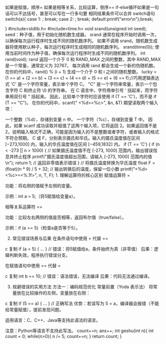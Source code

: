如果是赋值，顺序=
如果是相等关系，比较运算，倒序==
if-else循环如果是一句话可以不达括号，甚至可以写在一行多句要
相同结果条件可以合并
switch语句
switch(a){
    case 1:    ; break;
    case 2:    ; break;
    default:printf("error\n");break;

}
#include<stdlib.h>
#include<time.h>
void srand(unsigned int seed);
seed：种子值，用于初始化随机数生成器。
srand 通常在程序开始时调用一次，以确保每次运行程序时生成不同的随机数序列。
如果不调用 srand，随机数生成器将使用默认种子，每次运行程序时生成相同的随机数序列。
srand(time(0)); 使用当前时间作为种子值，确保每次运行程序时生成不同的随机数序列。
int rand(void);
rand 返回一个介于 0 和 RAND_MAX 之间的整数，其中 RAND_MAX 是一个常量，通常定义为 32767。
每次调用 rand 都会生成一个新的伪随机数。
在你的代码中，rand() % (i + 1) 生成一个介于 0 和 i 之间的随机整数。
lucky = (1 == a) + (2 == b) + (3 == c) + (4 == d) + (5 == e) + (6 == f);//巧用逻辑表达式
'C' 是一个字符常量，表示单个字符 C。
"C" 是一个字符串常量，表示一个包含字符 C 和终止符 \0 的字符串。
在 C 语言中，字符用单引号 ' 括起来，而字符串用双引号 " 括起来。
因此，比较单个字符时应该使用 if (T == 'C')，而不是 if (T == "C")。
在你的代码中，scanf(" <%d><%c>", &n, &T) 期望读取两个输入项：

一个整数（%d），存储到变量 n 中。
一个字符（%c），存储到变量 T 中。
因此，如果 scanf 成功读取并赋值了这两个输入项，它将返回 2。如果返回值不是 2，说明输入格式不正确，可能是因为输入的不是整数或者字符，或者输入的格式不符合预期。
C 或 F，分别表示摄氏和华氏。输入的摄氏温度值在区间 [−273,1000] 内，输入的华氏温度值在区间 [−459,1832] 内。
if (T == 'C') {
        if (n < -273 || n > 1000) {
            // 如果摄氏温度值不在 [-273, 1000] 范围内，输出错误信息并终止程序
            printf("摄氏温度值超出范围，请输入 [-273, 1000] 范围内的值\n");
            return 1; // 返回非零值表示错误
        }
        // 将摄氏温度转换为华氏温度
        float F = (float)(n * 9) / 5 + 32;
        // 输出转换后的温度，保留一位小数
        printf("<%d><%c>=<%.1f><F>", n, T, F);
        1. 理解运算符的核心区别
赋值运算符 =

功能：将右侧的值赋予左侧的变量。

示例：int a = 5;（将5赋值给变量a）。

相等关系运算符 ==

功能：比较左右两侧的值是否相等，返回布尔值（true/false）。

示例：if (a == 5)（检查a是否等于5）。

2. 常见错误场景与后果
在条件语句中使用 = 代替 ==

c
复制
if (a = 5) { ... }  // 错误：将5赋值给a，条件始终为真（非零值）
后果：逻辑判断失效，程序执行错误分支。

在赋值语句中使用 == 代替 =

c
复制
int b == 10;  // 错误：语法错误，无法编译
后果：代码无法通过编译。

3. 规避错误的实用方法
方法一：编码规范优化
常量前置（Yoda 表示法）
将常量放在比较操作的左侧，变量放在右侧：

c
复制
if (5 == a) { ... }  // 正确写法
优势：若误写为 5 = a，编译器会报错（不能给常量赋值），提前发现问题。

适用语言：C、C++、Java等支持此语法的语言。

注意：Python等语言不支持此写法。
count+=n;
ans++;
int geshu(int n){
    int count = 0;
    while(n>0){
        n /= 5;
        count+=n;
    }
    return count;
}
